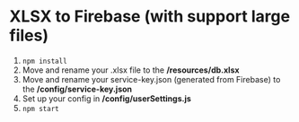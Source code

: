 # XLSX to Firebase (with support large files)


1. `npm install`
2. Move and rename your .xlsx file to the **/resources/db.xlsx**
3. Move and rename your service-key.json (generated from Firebase) to the **/config/service-key.json**
4. Set up your config in **/config/userSettings.js**
5. `npm start`
